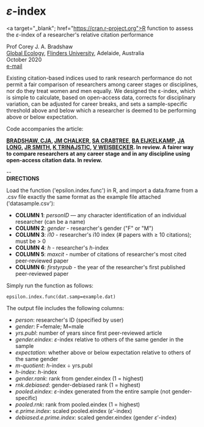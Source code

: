 # <i>ε</i>-index

<a target="_blank"; href="https://cran.r-project.org">R</a> function to assess the <i>ε</i>-index of a researcher's relative citation performance

Prof Corey J. A. Bradshaw <br>
<a href="http://globalecologyflinders.com" target="_blank">Global Ecology</a>, <a href="http://flinders.edu.au" target="_blank">Flinders University</a>, Adelaide, Australia <br>
October 2020 <br>
<a href=mailto:corey.bradshaw@flinders.edu.au>e-mail</a> <br>

Existing citation-based indices used to rank research performance do not permit a fair comparison of researchers among career stages or disciplines, nor do they treat women and men equally. We designed the ε-index, which is simple to calculate, based on open-access data, corrects for disciplinary variation, can be adjusted for career breaks, and sets a sample-specific threshold above and below which a researcher is deemed to be performing above or below expectation.

Code accompanies the article:

<strong><a href="https://globalecologyflinders.com/people/#CJAB" target="_blank">BRADSHAW, CJA</a>, <a href="https://www.chalkerlab.com/jmc" target="_blank">JM CHALKER</a>, <a href="https://stefanicrabtree.com/about-stefani/" target="_blank">SA CRABTREE</a>, <a href="https://researchnow.flinders.edu.au/en/persons/bart-eijkelkamp" target="_blank">BA EIJKELKAMP</a>, <a href="https://en.wikipedia.org/wiki/John_A._Long" target="_blank">JA LONG</a>, <a href="https://www.flinders.edu.au/people/justine.smith" target="_blank">JR SMITH</a>, <a href="https://staffportal.curtin.edu.au/staff/profile/view/K.Trinajstic/" target="_blank">K TRINAJSTIC</a>, <a href="https://researchnow.flinders.edu.au/en/persons/vera-weisbecker" target="_blank">V WEISBECKER</a>. In review. A fairer way to compare researchers at any career stage and in any discipline using open-access citation data. In review.</strong>

-- <br>
<strong>DIRECTIONS</strong>

Load the function ('epsilon.index.func') in R, and import a data.frame from a .csv file exactly the same format as the example file attached ('datasample.csv'):

- <strong>COLUMN 1</strong>: <i>personID</i> — any character identification of an individual researcher (can be a name)
- <strong>COLUMN 2</strong>: <i>gender</i> - researcher's gender ("F" or "M")
- <strong>COLUMN 3</strong>: <i>i10</i> - researcher's i10 index (# papers with ≥ 10 citations); must be > 0
- <strong>COLUMN 4</strong>: <i>h</i> - researcher's <i>h</i>-index
- <strong>COLUMN 5</strong>: <i>maxcit</i> - number of citations of researcher's most cited peer-reviewed paper
- <strong>COLUMN 6</strong>: <i>firstyrpub</i> - the year of the researcher's first published peer-reviewed paper

Simply run the function as follows:

    epsilon.index.func(dat.samp=example.dat)

The output file includes the following columns:

- <i>person</i>: researcher's ID (specified by user)
- <i>gender</i>: F=female; M=male
- <i>yrs.publ</i>: number of years since first peer-reviewed article
- <i>gender.eindex</i>: <i>ε</i>-index relative to others of the same gender in the sample
- <i>expectation</i>: whether above or below expectation relative to others of the same gender
- <i>m-quotient</i>: <i>h</i>-index ÷ yrs.publ
- <i>h-index</i>: <i>h</i>-index
- <i>gender.rank</i>: rank from gender.eindex (1 = highest)
- <i>rnk.debiased</i>: gender-debiased rank (1 = highest)
- <i>pooled.eindex</i>: <i>ε</i>-index generated from the entire sample (not gender-specific)
- <i>pooled.rnk</i>: rank from pooled.eindex (1 = highest)
- <i>e.prime.index</i>: scaled pooled.eindex (<i>ε</i>′-index)
- <i>debiased.e.prime.index</i>: scaled gender.eindex (gender <i>ε</i>′-index)
